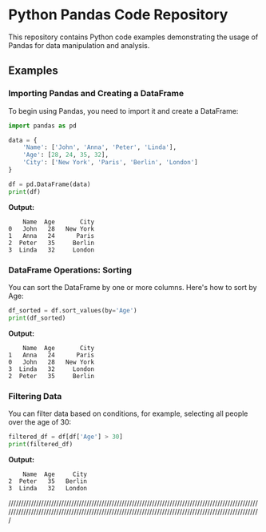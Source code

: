 
# Python Pandas Code Repository

This repository contains Python code examples demonstrating the usage of Pandas for data manipulation and analysis.

## Examples

### Importing Pandas and Creating a DataFrame

To begin using Pandas, you need to import it and create a DataFrame:

```python
import pandas as pd

data = {
    'Name': ['John', 'Anna', 'Peter', 'Linda'],
    'Age': [28, 24, 35, 32],
    'City': ['New York', 'Paris', 'Berlin', 'London']
}

df = pd.DataFrame(data)
print(df)
```

**Output:**
```
    Name  Age       City
0   John   28   New York
1   Anna   24      Paris
2  Peter   35     Berlin
3  Linda   32     London
```

### DataFrame Operations: Sorting

You can sort the DataFrame by one or more columns. Here's how to sort by Age:

```python
df_sorted = df.sort_values(by='Age')
print(df_sorted)
```

**Output:**
```
    Name  Age       City
1   Anna   24      Paris
0   John   28   New York
3  Linda   32     London
2  Peter   35     Berlin
```

### Filtering Data

You can filter data based on conditions, for example, selecting all people over the age of 30:

```python
filtered_df = df[df['Age'] > 30]
print(filtered_df)
```

**Output:**
```
    Name  Age     City
2  Peter   35   Berlin
3  Linda   32   London
```

///////////////////////////////////////////////////////////////////////////////////////////////////////////////////////////////////////////////////////////////////////////////////////////////////////


